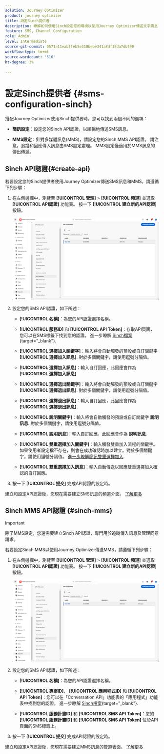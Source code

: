 ```yaml
---
solution: Journey Optimizer
product: journey optimizer
title: 設定Sinch提供者
description: 瞭解如何使用Sinch設定您的環境以使用Journey Optimizer傳送文字訊息
feature: SMS, Channel Configuration
role: Admin
level: Intermediate
source-git-commit: 0571a11eabffeb5e318bebe341a8df18da7db598
workflow-type: tm+mt
source-wordcount: '516'
ht-degree: 3%

---
```


# 設定Sinch提供者 {#sms-configuration-sinch}

搭配Journey Optimizer使用Sinch提供者時，您可以找到兩個不同的選項：

* **簡訊設定**：設定您的Sinch API認證，以順暢地傳送SMS訊息。

* **MMS設定**：針對多媒體訊息(MMS)，請設定您的Sinch MMS API認證。 請注意，追蹤和回應傳入訊息由SMS設定處理。 MMS設定僅適用於MMS訊息的傳出傳遞。

## Sinch API認證{#create-api}

若要設定您的Sinch提供者使用Journey Optimizer傳送SMS訊息和MMS，請遵循下列步驟：

1. 在左側邊欄中，瀏覽至 **[!UICONTROL 管理]** > **[!UICONTROL 頻道]** 並選取 **[!UICONTROL API認證]** 功能表。 按一下 **[!UICONTROL 建立新的API認證]** 按鈕。

   ![](assets/sms_6.png)

1. 設定您的SMS API認證，如下所述：

   * **[!UICONTROL 名稱]**：為您的API認證選擇名稱。

   * **[!UICONTROL 服務ID]** 和 **[!UICONTROL API Token]**：存取API頁面，您可以在SMS標籤下找到您的認證。 進一步瞭解 [Sinch檔案](https://developers.sinch.com/docs/sms/getting-started/){target="_blank"}.

   * **[!UICONTROL 選擇加入關鍵字]**：輸入將會自動觸發的預設或自訂關鍵字 **[!UICONTROL 選擇加入訊息]**. 對於多個關鍵字，請使用逗號分隔值。

   * **[!UICONTROL 選擇加入訊息]**：輸入自訂回應，此回應會作為 **[!UICONTROL 選擇加入訊息]**.

   * **[!UICONTROL 選擇退出關鍵字]**：輸入將會自動觸發的預設或自訂關鍵字 **[!UICONTROL 選擇退出訊息]**. 對於多個關鍵字，請使用逗號分隔值。

   * **[!UICONTROL 選擇退出訊息]**：輸入自訂回應，此回應會作為 **[!UICONTROL 選擇退出訊息]**.

   * **[!UICONTROL 說明關鍵字]**：輸入將會自動觸發的預設或自訂關鍵字 **說明訊息**. 對於多個關鍵字，請使用逗號分隔值。

   * **[!UICONTROL 說明訊息]**：輸入自訂回應，此回應會作為 **說明訊息**.

   * **[!UICONTROL 雙重選擇加入關鍵字]**：輸入觸發雙重加入流程的關鍵字。 如果使用者設定檔不存在，則會在成功確認時加以建立。對於多個關鍵字，請使用逗號分隔值。 [進一步瞭解簡訊雙重選擇加入](https://video.tv.adobe.com/v/3427129/?learn=on).

   * **[!UICONTROL 雙重選擇加入訊息]**：輸入自動傳送以回應雙重選擇加入確認的自訂回應。

1. 按一下 **[!UICONTROL 提交]** 完成API認證的設定時。

建立和設定API認證後，您現在需要建立SMS訊息的頻道介面。 [了解更多](sms-configuration-surface.md)

## Sinch MMS API認證 {#sinch-mms}

>[!IMPORTANT]
>
> 除了MMS設定，您還需要建立Sinch API認證，專門用於追蹤傳入訊息及管理同意請求。

若要設定Sinch MMS以使用Journey Optimizer傳送MMS，請遵循下列步驟：

1. 在左側邊欄中，瀏覽至 **[!UICONTROL 管理]** > **[!UICONTROL 頻道]** 並選取 **[!UICONTROL API認證]** 功能表。 按一下 **[!UICONTROL 建立新的API認證]** 按鈕。

   ![](assets/sms_6.png)

1. 設定您的SMS API認證，如下所述：

   * **[!UICONTROL 名稱]**：為您的API認證選擇名稱。

   * **[!UICONTROL 專案ID]**， **[!UICONTROL 應用程式ID]** 和 **[!UICONTROL API Token]**：您可以在「Conversation API」功能表的「應用程式」功能表中找到您的認證。 進一步瞭解 [Sinch檔案](https://docs.cc.sinch.com/cloud/service-configuration/en/oxy_ex-1/common/wln1620131604643.html){target="_blank"}.

   * **[!UICONTROL 服務計畫ID]** 和 **[!UICONTROL SMS API Token]**：您的 **[!UICONTROL 服務計畫ID]** 和 **[!UICONTROL SMS API Token]** 位於API頁面的SMS標籤上。

1. 按一下 **[!UICONTROL 提交]** 完成API認證的設定時。

建立和設定API認證後，您現在需要建立MMS訊息的管道表面。 [了解更多](sms-configuration-surface.md)
